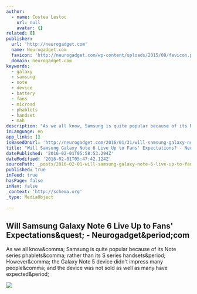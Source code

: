 ```yaml
---
author:
  - name: Costea Lestoc
    url: null
    avatar: {}
related: []
publisher:
  url: 'http://neurogadget.com'
  name: Neurogadget.com
  favicon: 'http://neurogadget.com/wp-content/uploads/2015/08/favicon.png'
  domain: neurogadget.com
keywords:
  - galaxy
  - samsung
  - note
  - device
  - battery
  - fans
  - microsd
  - phablets
  - handset
  - mah
description: "As we all know, Samsung is quite popular because of its Note series phablets, rather than its S series handsets. However, the Galaxy Note 5 device didn't impress many people, and the device was not sold as well as many have expected."
inLanguage: en
app_links: []
isBasedOnUrl: 'http://neurogadget.com/2016/01/31/will-samsung-galaxy-note-6-live-up-to-fans-expectations/23463'
title: "Will Samsung Galaxy Note 6 Live Up to Fans' Expectations? - Neurogadget.com"
datePublished: '2016-02-01T05:58:53.294Z'
dateModified: '2016-02-01T05:47:42.124Z'
sourcePath: _posts/2016-02-01-will-samsung-galaxy-note-6-live-up-to-fans-expectations-.md
published: true
inFeed: true
hasPage: false
inNav: false
_context: 'http://schema.org'
_type: MediaObject

---
```

<article style=""><h1>Will Samsung Galaxy Note 6 Live Up to Fans' Expectations&amp;quest; - Neurogadget&amp;period;com</h1><p>As we all know&amp;comma; Samsung is quite popular because of its Note series phablets&amp;comma; rather than its S series handsets&amp;period; However&amp;comma; the Galaxy Note 5 device didn't impress many people&amp;comma; and the device was not sold as well as many have expected&amp;period;</p><img src="http://neurogadget.com/wp-content/uploads/2016/01/Samsung-Galaxy-Note-6.jpg" /></article>